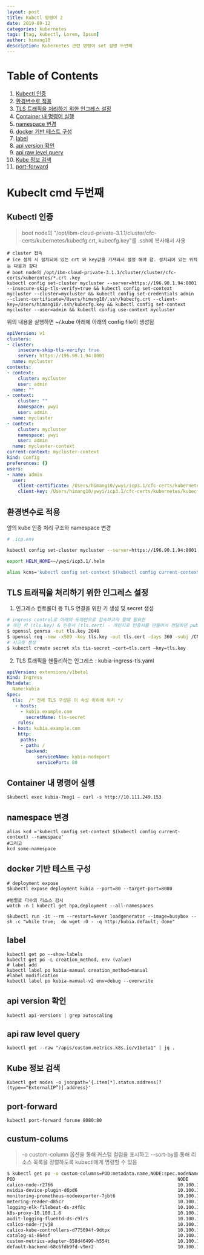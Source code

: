 ```yaml
---
layout: post
title: Kubctl 명령어 2
date: 2019-09-12
categories: kubernetes
tags: [tag, kubectl, Lorem, Ipsum]
author: himang10
description: Kubernetes 관련 명령어 set 설명 두번째
---
```


# Table of Contents
1. [Kubectl 인증](#Kubectl-인증)
1. [환경변수로 적용](#환경변수로-적용)
1. [TLS 트래픽을 처리하기 위한 인그레스 설정](#TLS-트래픽을-처리하기-위한-인그레스-설정)
1. [Container 내 명령어 실행](#Container-내-명령어-실행)
1. [namespace 변경](#namespace-변경)
1. [docker 기반 테스트 구성](#docker-기반-테스트-구성)
1. [label](#label)
1. [api version 확인](#api-version-확인)
1. [api raw level query](#api-raw-level-query)
1. [Kube 정보 검색](#Kube-정보-검색)
1. [port-forward](#port-forward)



# Kubeclt cmd 두번째

## Kubectl 인증
> boot node의 "/opt/ibm-cloud-private-3.1.1/cluster/cfc-certs/kubernetes/kubecfg.crt, kubecfg.key"를 .ssh에 복사해서 사용

```
# cluster 접속
# ice 설치 시 설치되어 있는 crt 와 key값을 가져와서 설정 해야 함. 설치되어 있는 위치는 다음과 같다
# boot node의 /opt/ibm-cloud-private-3.1.1/cluster/cluster/cfc-certs/kuberentes/*.crt .key
kubectl config set-cluster mycluster --server=https://196.90.1.94:8001 --insecure-skip-tls-verify=true && kubectl config set-context mycluster --cluster=mycluster && kubectl config set-credentials admin --client-certificate=/Users/himang10/.ssh/kubecfg.crt --client-key=/Users/himang10/.ssh/kubecfg.key && kubectl config set-context mycluster --user=admin && kubectl config use-context mycluster
```

위의 내용을 실행하면 ~/.kube 아래에 아래의 config file이 생성됨

```yaml
apiVersion: v1
clusters:
- cluster:
    insecure-skip-tls-verify: true
    server: https://196.90.1.94:8001
  name: mycluster
contexts:
- context:
    cluster: mycluster
    user: admin
  name: ""
- context:
    cluster: ""
    namespace: ywyi
    user: admin
  name: mycluster
- context:
    cluster: mycluster
    namespace: ywyi
    user: admin
  name: mycluster-context
current-context: mycluster-context
kind: Config
preferences: {}
users:
- name: admin
  user:
    client-certificate: /Users/himang10/ywyi/icp3.1/cfc-certs/kubernetes/kubecfg.crt
    client-key: /Users/himang10/ywyi/icp3.1/cfc-certs/kubernetes/kubecfg.key
```

## 환경변수로 적용
앞의 kube 인증 처리 구조와 namespace 변경

```sh
# .icp.env

kubectl config set-cluster mycluster --server=https://196.90.1.94:8001 --insecure-skip-tls-verify=true && kubectl config set-context mycluster-context --cluster=mycluster && kubectl config set-credentials admin --client-certificate=/Users/himang10/ywyi/icp3.1/cfc-certs/kubernetes/kubecfg.crt --client-key=/Users/himang10/ywyi/icp3.1/cfc-certs/kubernetes/kubecfg.key && kubectl config set-context mycluster-context --user=admin --namespace=ywyi && kubectl config use-context mycluster-context

export HELM_HOME=~/ywyi/icp3.1/.helm

alias kcns='kubectl config set-context $(kubectl config current-context) --namespace'
```

## TLS 트래픽을 처리하기 위한 인그레스 설정
1) 인그레스 컨트롤더 등 TLS 연결을 위한 키 생성 및 secret 생성

```sh
# ingress control로 아래의 도메인으로 접속하고자 할때 필요한 
# 개인 키 (tls.key) & 인증서 (tls.cert) - 개인키로 인증서를 만들어서 전달하면 public key로 풀리면 내가 맞다는 이야기
$ openssl genrsa -out tls.key 2048
$ openssl req -new -x509 -key tls.key -out tls.cert -days 360 -subj /CN=kubia.example.com
# 시크릿 생성 
$ kubectl create secret xls tis-secret —cert=tls.cert —key=tls.key
```

2) TLS 트래픽을 핸들리하는 인그레스 : kubia-ingress-tls.yaml

```yaml
apiVersion: extensions/v1beta1
Kind: Ingress
Metadata:
  Name:kubia
Spec:
  tls:  /* 전체 TLS 구성은 이 속성 이하에 위치 */
   - hosts: 
     - kubia.example.com
       secretName: tls-secret
    rules:
  - host: kubia.example.com
    http:
     paths:
     - path: /
       backend:
           serviceNAme: kubia-nodeport
           servicePort: 80
```

## Container 내 명령어 실행
```
$kubectl exec kubia-7nog1 — curl -s http://10.111.249.153
```

## namespace 변경
```
alias kcd ='kubectl config set-context $(kubectl config current-context) --namespace'
#그리고
kcd some-namespace
```

## docker 기반 테스트 구성
```
# deployment expose
$kubectl expose deployment kubia --port=80 --target-port=8080

#병렬로 다수의 리소스 감시
watch -n 1 kubectl get hpa,deployment --all-namespaces

$kubectl run -it --rm --restart=Never loadgenerator --image=busybox -- sh -c "while true;  do wget -O - -q http:/kubia.default; done"
```

## label 
```
kubectl get po --show-labels
kubeclt get po -L creation_method, env (value)
# label add
kubectl label po kubia-manual creation_method=manual
#label modification
kubectl label po kubia-manual-v2 env=debug --overwrite
```

## api version 확인
```
kubectl api-versions | grep autoscaling
```

## api raw level query
```
kubectl get --raw "/apis/custom.metrics.k8s.io/v1beta1" | jq .
```

## Kube 정보 검색
```
Kubectl get nodes -o jsonpath=‘{.item[*].status.address[?(type==“ExternalIP”)].address}'
```

## port-forward
```
kubectl port-forward forune 8080:80
```

## custum-colums
> -o custom-column 옵션을 통해 커스텀 컬럼을 표시하고 --sort-by를 통해 리소스 목록을 정렬하도록 kubectl에게 명령할 수 있음

```sh
$ kubectl get po -o custom-columns=POD:metadata.name,NODE:spec.nodeName --sort-by spec.nodeName -n kube-system
POD                                                            NODE
calico-node-r2766                                              10.100.1.6
nvidia-device-plugin-d6pd6                                     10.100.1.6
monitoring-prometheus-nodeexporter-7jbt6                       10.100.1.6
metering-reader-d85cr                                          10.100.1.6
logging-elk-filebeat-ds-z4f8c                                  10.100.1.6
k8s-proxy-10.100.1.6                                           10.100.1.6
audit-logging-fluentd-ds-c9lrs                                 10.100.1.6
calico-node-rjvj8                                              10.100.1.8
calico-kube-controllers-d775694f-9dtpx                         10.100.1.8
catalog-ui-864sf                                               10.100.1.8
custom-metrics-adapter-858d46499-h554t                         10.100.1.8
default-backend-68c6fdb9fd-v9mr2                               10.100.1.8
```
